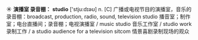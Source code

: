 ☀ <span class="category">**演播室 录音棚：**</span>
<span class="vocabulary">**studio**</span> ['stju:dɪəʊ] 
<span class="definition">n. [C] 广播或电视节目的演播室，音乐的录音棚：</span>broadcast, production, radio, sound, television studio 播音室；制作室；电台直播间；录音棚；电视演播室 / music studio 音乐工作室 / studio work 录制工作 / a studio audience for a television sitcom 情景喜剧录制现场的观众

